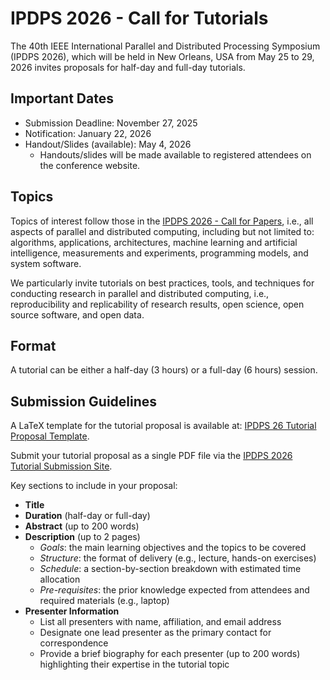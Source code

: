 
# IPDPS 2026 - Call for Tutorials

The 40th IEEE International Parallel and Distributed Processing Symposium (IPDPS 2026), which will be held in New Orleans, USA from May 25 to 29, 2026 invites proposals for half-day and full-day tutorials.

## Important Dates

- Submission Deadline: November 27, 2025
- Notification: January 22, 2026
- Handout/Slides (available): May 4, 2026
    - Handouts/slides will be made available to registered attendees on the conference website.

## Topics

Topics of interest follow those in the [IPDPS 2026 - Call for Papers](https://www.ipdps.org/ipdps2026/2026-call-for-papers.html), i.e., all aspects of parallel and distributed computing, including but not limited to: algorithms, applications, architectures, machine learning and artificial intelligence, measurements and experiments, programming models, and system software.

We particularly invite tutorials on best practices, tools, and techniques for conducting research in parallel and distributed computing, i.e., reproducibility and replicability of research results, open science, open source software, and open data.

## Format

A tutorial can be either a half-day (3 hours) or a full-day (6 hours) session.

## Submission Guidelines

A LaTeX template for the tutorial proposal is available at: [IPDPS 26 Tutorial Proposal Template](https://github.com/hunsa/ipdps26tutorials/tree/main/template).

Submit your tutorial proposal as a single PDF file via the [IPDPS 2026 Tutorial Submission Site](https://link_will_be_fixed).

Key sections to include in your proposal:
- **Title**
- **Duration** (half-day or full-day)
- **Abstract** (up to 200 words)
- **Description** (up to 2 pages)
  - *Goals*: the main learning objectives and the topics to be covered 
  - *Structure*: the format of delivery (e.g., lecture, hands-on exercises)
  - *Schedule*: a section-by-section breakdown with estimated time allocation
  - *Pre-requisites*: the prior knowledge expected from attendees and required materials (e.g., laptop)
- **Presenter Information**
  - List all presenters with name, affiliation, and email address
  - Designate one lead presenter as the primary contact for correspondence  
  - Provide a brief biography for each presenter (up to 200 words) highlighting their expertise in the tutorial topic
